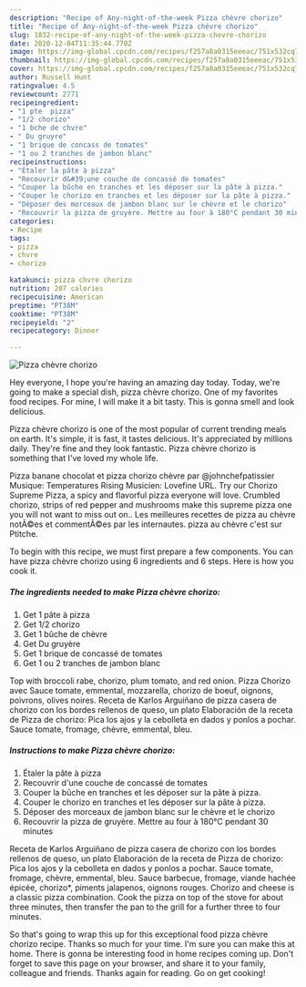 ```yaml
---
description: "Recipe of Any-night-of-the-week Pizza chèvre chorizo"
title: "Recipe of Any-night-of-the-week Pizza chèvre chorizo"
slug: 1832-recipe-of-any-night-of-the-week-pizza-chevre-chorizo
date: 2020-12-04T11:35:44.770Z
image: https://img-global.cpcdn.com/recipes/f257a8a0315eeeac/751x532cq70/pizza-chevre-chorizo-photo-principale-de-la-recette.jpg
thumbnail: https://img-global.cpcdn.com/recipes/f257a8a0315eeeac/751x532cq70/pizza-chevre-chorizo-photo-principale-de-la-recette.jpg
cover: https://img-global.cpcdn.com/recipes/f257a8a0315eeeac/751x532cq70/pizza-chevre-chorizo-photo-principale-de-la-recette.jpg
author: Russell Hunt
ratingvalue: 4.5
reviewcount: 2771
recipeingredient:
- "1 pte  pizza"
- "1/2 chorizo"
- "1 bche de chvre"
- " Du gruyre"
- "1 brique de concass de tomates"
- "1 ou 2 tranches de jambon blanc"
recipeinstructions:
- "Étaler la pâte à pizza"
- "Recouvrir d&#39;une couche de concassé de tomates"
- "Couper la bûche en tranches et les déposer sur la pâte à pizza."
- "Couper le chorizo en tranches et les déposer sur la pâte à pizza."
- "Déposer des morceaux de jambon blanc sur le chèvre et le chorizo"
- "Recouvrir la pizza de gruyère. Mettre au four à 180°C pendant 30 minutes"
categories:
- Recipe
tags:
- pizza
- chvre
- chorizo

katakunci: pizza chvre chorizo 
nutrition: 207 calories
recipecuisine: American
preptime: "PT38M"
cooktime: "PT38M"
recipeyield: "2"
recipecategory: Dinner

---
```



![Pizza chèvre chorizo](https://img-global.cpcdn.com/recipes/f257a8a0315eeeac/751x532cq70/pizza-chevre-chorizo-photo-principale-de-la-recette.jpg)

Hey everyone, I hope you're having an amazing day today. Today, we're going to make a special dish, pizza chèvre chorizo. One of my favorites food recipes. For mine, I will make it a bit tasty. This is gonna smell and look delicious.

Pizza chèvre chorizo is one of the most popular of current trending meals on earth. It's simple, it is fast, it tastes delicious. It's appreciated by millions daily. They're fine and they look fantastic. Pizza chèvre chorizo is something that I've loved my whole life.

Pizza banane chocolat et pizza chorizo chèvre par @johnchefpatissier Musique: Temperatures Rising Musicien: Lovefine URL. Try our Chorizo Supreme Pizza, a spicy and flavorful pizza everyone will love. Crumbled chorizo, strips of red pepper and mushrooms make this supreme pizza one you will not want to miss out on.. Les meilleures recettes de pizza au chèvre notÃ©es et commentÃ©es par les internautes. pizza au chèvre c&#39;est sur Ptitche.


To begin with this recipe, we must first prepare a few components. You can have pizza chèvre chorizo using 6 ingredients and 6 steps. Here is how you cook it.

<!--inarticleads1-->

##### The ingredients needed to make Pizza chèvre chorizo:

1. Get 1 pâte à pizza
1. Get 1/2 chorizo
1. Get 1 bûche de chèvre
1. Get  Du gruyère
1. Get 1 brique de concassé de tomates
1. Get 1 ou 2 tranches de jambon blanc


Top with broccoli rabe, chorizo, plum tomato, and red onion. Pizza Chorizo avec Sauce tomate, emmental, mozzarella, chorizo de boeuf, oignons, poivrons, olives noires. Receta de Karlos Arguiñano de pizza casera de chorizo con los bordes rellenos de queso, un plato Elaboración de la receta de Pizza de chorizo: Pica los ajos y la cebolleta en dados y ponlos a pochar. Sauce tomate, fromage, chèvre, emmental, bleu. 

<!--inarticleads2-->

##### Instructions to make Pizza chèvre chorizo:

1. Étaler la pâte à pizza
1. Recouvrir d&#39;une couche de concassé de tomates
1. Couper la bûche en tranches et les déposer sur la pâte à pizza.
1. Couper le chorizo en tranches et les déposer sur la pâte à pizza.
1. Déposer des morceaux de jambon blanc sur le chèvre et le chorizo
1. Recouvrir la pizza de gruyère. Mettre au four à 180°C pendant 30 minutes


Receta de Karlos Arguiñano de pizza casera de chorizo con los bordes rellenos de queso, un plato Elaboración de la receta de Pizza de chorizo: Pica los ajos y la cebolleta en dados y ponlos a pochar. Sauce tomate, fromage, chèvre, emmental, bleu. Sauce barbecue, fromage, viande hachée épicée, chorizo*, piments jalapenos, oignons rouges. Chorizo and cheese is a classic pizza combination. Cook the pizza on top of the stove for about three minutes, then transfer the pan to the grill for a further three to four minutes. 

So that's going to wrap this up for this exceptional food pizza chèvre chorizo recipe. Thanks so much for your time. I'm sure you can make this at home. There is gonna be interesting food in home recipes coming up. Don't forget to save this page on your browser, and share it to your family, colleague and friends. Thanks again for reading. Go on get cooking!
